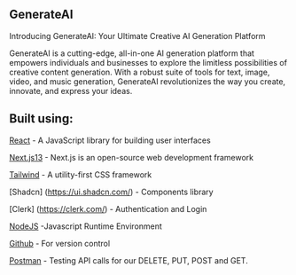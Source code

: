 ## GenerateAI

Introducing GenerateAI: Your Ultimate Creative AI Generation Platform

GenerateAI is a cutting-edge, all-in-one AI generation platform that empowers individuals and businesses to explore the limitless possibilities of creative content generation. With a robust suite of tools for text, image, video, and music generation, GenerateAI revolutionizes the way you create, innovate, and express your ideas.

## Built using:

[React](https://legacy.reactjs.org/) - A JavaScript library for building user interfaces

[Next.js13](https://nextjs.org/) - Next.js is an open-source web development framework

[Tailwind](https://tailwindcss.com/) - A utility-first CSS framework

[Shadcn] (https://ui.shadcn.com/) - Components library

[Clerk] (https://clerk.com/) - Authentication and Login

[NodeJS](https://nodejs.org/en/) -Javascript Runtime Environment

[Github](https://github.com/) - For version control

[Postman](https://www.postman.com/) - Testing API calls for our DELETE, PUT, POST and GET.
